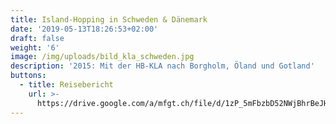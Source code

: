 ```yaml
---
title: Island-Hopping in Schweden & Dänemark
date: '2019-05-13T18:26:53+02:00'
draft: false
weight: '6'
image: /img/uploads/bild_kla_schweden.jpg
description: '2015: Mit der HB-KLA nach Borgholm, Öland und Gotland'
buttons:
  - title: Reisebericht
    url: >-
      https://drive.google.com/a/mfgt.ch/file/d/1zP_5mFbzbD52NWjBhrBeJHlEezxejSix/view?usp=sharing
---
```



